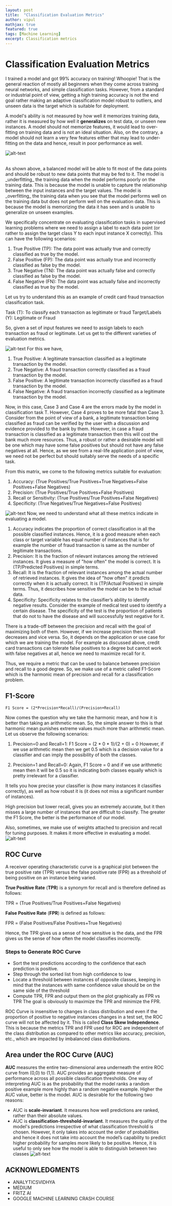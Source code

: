 ```yaml
---
layout: post
title:  "Classification Evaluation Metrics"
author: vipul
mathjax: true
featured: true
tags: [Machine Learning]
excerpt: Classification metrics
---
```



# Classification Evaluation Metrics


I trained a model and got 99% accuracy on training! Whoopie! That is the general reaction of mostly all beginners when they come across training neural networks, and simple classification tasks. However, from a standard or industrial point of view, getting a high training accuracy is not the end goal rather making an adaptive classification model robust to outliers, and unseen data is the target which is suitable for deployment.

A model's ability is not measured by how well it memorizes training data, rather it is measured by how well it <b>generalizes</b> on test data, or unseen new instances. A model should not memorize features, it would lead to over-fitting on training data and is not an ideal situation. Also, on the contrary, a model should not learn a very few features either that may lead to under-fitting on the data and hence, result in poor performance as well. <br/>


![alt-text](https://raw.githubusercontent.com/vipulgaurav/vipulgaurav.github.io/master/assets/images/evaluation_metrics/mlconcepts_image5.png)

<br/>
As shown above, a balanced model will be able to fit most of the data points and should be robust to new data points that may be fed to it. The model is _underfitting_ the training data when the model performs poorly on the training data. This is because the model is unable to capture the relationship between the input instances and the target values. The model is _overfitting_ the training data when you see that the model performs well on the training data but does not perform well on the evaluation data. This is because the model is memorizing the data it has seen and is unable to generalize on unseen examples.

We specifically concentrate on evaluating classification tasks in supervised learning problems where we need to assign a label to each data point (or rather to assign the target class Y to each input instance X correctly). This can have the following scenarios:

1. True Positive (TP): The data point was actually true and correctly classified as true by the model.
2. False Positive (FP): The data point was actually true and incorrectly classified as false by the model.
3. True Negative (TN): The data point was actually false and correctly classified as false by the model.
4. False Negative (FN): The data point was actually false and incorrectly classified as true by the model.

Let us try to understand this as an example of credit card fraud transaction classification task.

Task (T): To classify each transaction as legitimate or fraud
Target/Labels (Y): Legitimate or Fraud

So, given a set of input features we need to assign labels to each transaction as fraud or legitimate.
Let us get to the different varieties of evaluation metrics.

![alt-text](https://raw.githubusercontent.com/vipulgaurav/vipulgaurav.github.io/master/assets/images/evaluation_metrics/confusion-matrix.png)
 For this we have,
1. True Positive: A legitimate transaction classified as a legitimate transaction by the model.
2. True Negative: A fraud transaction correctly classified as a fraud transaction by the model.
3. False Positive: A legitimate transaction incorrectly classified as a fraud transaction by the model.
4. False Negative: A fraud transaction incorrectly classified as a legitimate transaction by the model.

Now, in this case, Case 3 and Case 4 are the errors made by the model in classification task T. However, Case 4 proves to be more fatal than Case 3. Consider from the point of view of a bank, a legitimate transaction being classified as fraud can be verified by the user with a discussion and evidence provided to the bank by them. However, in case a fraud transaction is classified as a legitimate transaction then this will cost the bank much more resources. Thus, a robust or rather a desirable model will be one which may have some false positives but should not have any false negatives at all. Hence, as we see from a real-life application point of view, we need not be perfect but should suitably serve the needs of a specific task.

From this matrix, we come to the following metrics suitable for evaluation:

1. Accuracy: (True Positives/True Positives+True Negatives+False Positives+False Negatives)
2. Precision: (True Positives/True Positives+False Positives)
3. Recall or Sensitivity:  (True Positives/True Positives+False Negatives)
4. Specificity: (True Negatives/True Negatives+False Positives)

![alt-text](https://raw.githubusercontent.com/vipulgaurav/vipulgaurav.github.io/master/assets/images/evaluation_metrics/model_performance.png)
Now, we need to understand what all these metrics indicate in evaluating a model.

1. Accuracy indicates the proportion of correct classification in all the possible classified instances. Hence, it is a good measure when each class or target variable has equal number of instances that is for example the number of fraud transaction is same as the number of legitimate transactions.
2. Precision: It is the fraction of relevant instances among the retrieved instances. It gives a measure of "how often" the model is correct. It is (TP/Predicted Positives) in simple terms.
3. Recall: It is the fraction of relevant instances among the actual number of retrieved instances. It gives the idea of "how often" it predicts correctly when it is actually correct. It is (TP/Actual Positives) in simple terms. Thus, it describes how sensitive the model can be to the actual data. 
4. Specificity: Specificity relates to the classifier’s ability to identify negative results. Consider the example of medical test used to identify a certain disease. The specificity of the test is the proportion of patients that do not to have the disease and will successfully test negative for it.

There is a trade-off between the precision and recall with the goal of maximizing both of them. However, if we increase precision then recall decreases and vice versa. So, it depends on the application or use case for which we are training the model. For example as discussed above, credit card transactions can tolerate false positives to a degree but cannot work with false negatives at all, hence we need to maximize recall for it. 

Thus, we require a metric that can be used to balance between precision and recall to a good degree. So, we make use of a metric called F1-Score which is the harmonic mean of precision and recall for a classification problem. 


## F1-Score

```
F1 Score = (2*Precision*Recall)/(Precision+Recall)
```
Now comes the question why we take the harmonic mean, and how it is better than taking an arithmetic mean. So, the simple answer to this is that harmonic mean punishes extreme values much more than arithmetic mean. Let us observe the following scenarios:

1. Precision=0 and Recall=1: 
F1 Score = (2 * 0 * 1)/(2 + 0) = 0
However, if we use arithmetic mean then we get 0.5 which is a decision value for a classifier and can imply the possibility of both the classes.

2. Precision=1 and Recall=0:
Again, F1 Score = 0 and if we use arithmetic mean then it will be 0.5 so it is indicating both classes equally which is pretty irrelevant for a classifier.

It tells you how precise your classifier is (how many instances it classifies correctly), as well as how robust it is (it does not miss a significant number of instances).

High precision but lower recall, gives you an extremely accurate, but it then misses a large number of instances that are difficult to classify. The greater the F1 Score, the better is the performance of our model.

Also, sometimes, we make use of weights attached to precision and recall for tuning purposes.
It makes it more effective in evaluating a model.<br/>
![alt-text](https://raw.githubusercontent.com/vipulgaurav/vipulgaurav.github.io/master/assets/images/evaluation_metrics/f1.png)<br/>


## ROC Curve

A receiver operating characteristic curve is a graphical plot between the true positive rate (TPR) versus the false positive rate (FPR) as a threshold of being positive on an instance being varied.

**True Positive Rate** (**TPR**) is a synonym for recall and is therefore defined as follows:

TPR = (True Positives/True Positives+False Negatives)

**False Positive Rate** (**FPR**) is  defined as follows:

FPR = (False Positives/False Positives+True Negatives)

Hence, the TPR gives us a sense of how sensitive is the data, and the FPR gives us the sense of how often the model classifies incorrectly.


### Steps to Generate ROC Curve


- Sort the test predictions according to the confidence that each prediction is positive.
- Step through the sorted list from high confidence to low
- Locate a threshold between instances of opposite classes, keeping in mind that the instances with same confidence value should be on the same side of the threshold
- Compute TPR, FPR and output them on the plot graphically as FPR vs TPR
The goal is obviously to maximize the TPR and minimize the FPR.

ROC Curve is insensitive to changes in class distribution and even if the proportion of positive to negative instances changes in a test set, the ROC curve will not be affected by it. This is called **Class Skew Independence**. This is because the metrics TPR and FPR used for ROC are independent of the class distribution as compared to other metrics like accuracy, precision, etc., which are impacted by imbalanced class distributions. 


## Area under the ROC Curve (AUC)


**AUC** measures the entire two-dimensional area underneath the entire ROC curve from (0,0) to (1,1). AUC provides an aggregate measure of performance across all possible classification thresholds. One way of interpreting AUC is as the probability that the model ranks a random positive example more highly than a random negative example.  Higher the AUC value, better is the model. AUC is desirable for the following two reasons:

-   AUC is **scale-invariant**. It measures how well predictions are ranked, rather than their absolute values.
-   AUC is **classification-threshold-invariant**. It measures the quality of the model's predictions irrespective of what classification threshold is chosen.
However, it only takes into account the order of probabilities and hence it does not take into account the model’s capability to predict higher probability for samples more likely to be positive. Hence, it is useful to only see how the model is able to distinguish between two classes
![alt-text](https://raw.githubusercontent.com/vipulgaurav/vipulgaurav.github.io/master/assets/images/evaluation_metrics/roc_auc_curve.png)

## ACKNOWLEDGMENTS

- ANALYTICSVIDHYA
- MEDIUM
- FRITZ AI
- GOOGLE MACHINE LEARNING CRASH COURSE
